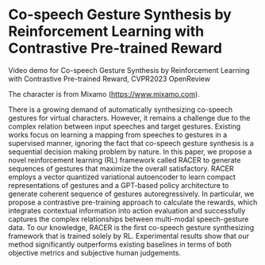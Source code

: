 # Co-speech Gesture Synthesis by Reinforcement Learning with Contrastive Pre-trained Reward

Video demo for Co-speech Gesture Synthesis by Reinforcement Learning with Contrastive Pre-trained Reward, CVPR2023 OpenReview

The character is from Mixamo (<https://www.mixamo.com>).

>
There is a growing demand of automatically synthesizing co-speech gestures for virtual characters. However, it remains a challenge due to the complex relation between input speeches and target gestures. Existing works focus on learning a mapping from speeches to gestures in a supervised manner, ignoring the fact that co-speech gesture synthesis is a sequential decision making problem by nature. In this paper, we propose a novel reinforcement learning (RL) framework called RACER to generate sequences of gestures that maximize the overall satisfactory. RACER employs a vector quantized variational autoencoder to learn compact representations of gestures and a GPT-based policy architecture to generate coherent sequence of gestures autoregressively. In particular, we propose a contrastive pre-training approach to calculate the rewards, which integrates contextual information into action evaluation and successfully captures the complex relationships between multi-modal speech-gesture data. To our knowledge, RACER is the first co-speech gesture synthesizing framework that is trained solely by RL. Experimental results show that our method significantly outperforms existing baselines in terms of both objective metrics and subjective human judgements.
